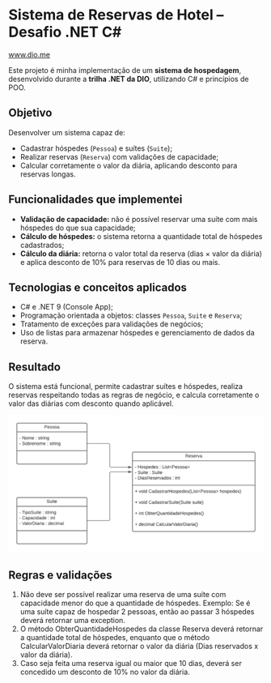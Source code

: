 # Sistema de Reservas de Hotel – Desafio .NET C#  
www.dio.me

Este projeto é minha implementação de um **sistema de hospedagem**, desenvolvido durante a **trilha .NET da DIO**, utilizando C# e princípios de POO.  

## Objetivo
Desenvolver um sistema capaz de:
- Cadastrar hóspedes (`Pessoa`) e suítes (`Suite`);  
- Realizar reservas (`Reserva`) com validações de capacidade;  
- Calcular corretamente o valor da diária, aplicando desconto para reservas longas.

## Funcionalidades que implementei
- **Validação de capacidade:** não é possível reservar uma suíte com mais hóspedes do que sua capacidade;  
- **Cálculo de hóspedes:** o sistema retorna a quantidade total de hóspedes cadastrados;  
- **Cálculo da diária:** retorna o valor total da reserva (dias × valor da diária) e aplica desconto de 10% para reservas de 10 dias ou mais.

## Tecnologias e conceitos aplicados
- C# e .NET 9 (Console App);  
- Programação orientada a objetos: classes `Pessoa`, `Suite` e `Reserva`;  
- Tratamento de exceções para validações de negócios;  
- Uso de listas para armazenar hóspedes e gerenciamento de dados da reserva.

## Resultado
O sistema está funcional, permite cadastrar suítes e hóspedes, realiza reservas respeitando todas as regras de negócio, e calcula corretamente o valor das diárias com desconto quando aplicável.  

![Diagrama de classe estacionamento](diagrama_classe_hotel.png)


## Regras e validações
1. Não deve ser possível realizar uma reserva de uma suíte com capacidade menor do que a quantidade de hóspedes. Exemplo: Se é uma suíte capaz de hospedar 2 pessoas, então ao passar 3 hóspedes deverá retornar uma exception.
2. O método ObterQuantidadeHospedes da classe Reserva deverá retornar a quantidade total de hóspedes, enquanto que o método CalcularValorDiaria deverá retornar o valor da diária (Dias reservados x valor da diária).
3. Caso seja feita uma reserva igual ou maior que 10 dias, deverá ser concedido um desconto de 10% no valor da diária.